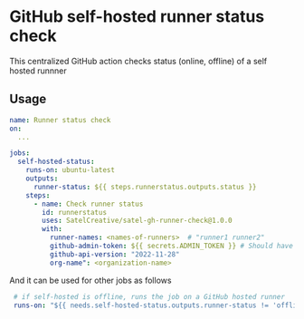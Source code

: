 # GitHub self-hosted runner status check 
This centralized GitHub action checks status (online, offline) of a self hosted runnner 

## Usage 
```yml
name: Runner status check
on:
  ... 

jobs:
  self-hosted-status:
    runs-on: ubuntu-latest
    outputs:
      runner-status: ${{ steps.runnerstatus.outputs.status }}
    steps:
      - name: Check runner status
        id: runnerstatus
        uses: SatelCreative/satel-gh-runner-check@1.0.0
        with: 
          runner-names: <names-of-runners>  # "runner1 runner2"       
          github-admin-token: ${{ secrets.ADMIN_TOKEN }} # Should have access to manage runner
          github-api-version: "2022-11-28"
          org-name": <organization-name>
```
        
And it can be used for other jobs as follows
```yml
 # if self-hosted is offline, runs the job on a GitHub hosted runner
 runs-on: "${{ needs.self-hosted-status.outputs.runner-status != 'offline' && 'self-hosted' || 'ubuntu-latest' }}" 
```

